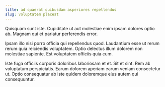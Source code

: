 ```yaml
---
title: ad quaerat quibusdam asperiores repellendus
slug: voluptatem placeat
---
```


Quisquam sunt iste. Cupiditate ut aut molestiae enim ipsam dolores optio ab. Magnam qui et pariatur perferendis error.

Ipsam illo nisi porro officia qui repellendus quod. Laudantium esse ut rerum rerum quia reiciendis voluptatem. Optio delectus illum dolorem non molestiae sapiente. Est voluptatem officiis quia cum.

Iste fuga officiis corporis doloribus laboriosam et et. Sit et sint. Rem ab voluptatum perspiciatis. Earum dolorem aperiam earum veniam consectetur ut. Optio consequatur ab iste quidem doloremque eius autem qui consequuntur.
